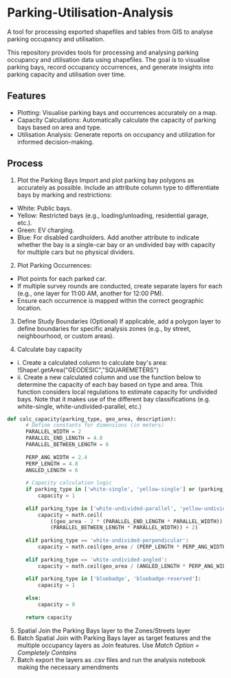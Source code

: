 # Parking-Utilisation-Analysis
A tool for processing exported shapefiles and tables from GIS to analyse parking occupancy and utilisation. 

This repository provides tools for processing and analysing parking occupancy and utilisation data using shapefiles. The goal is to visualise parking bays, record occupancy occurrences, and generate insights into parking capacity and utilisation over time.

## Features
- Plotting: Visualise parking bays and occurrences accurately on a map.
- Capacity Calculations: Automatically calculate the capacity of parking bays based on area and type.
- Utilisation Analysis: Generate reports on occupancy and utilization for informed decision-making.

## Process
1. Plot the Parking Bays
Import and plot parking bay polygons as accurately as possible. Include an attribute column type to differentiate bays by marking and restrictions:
  - White: Public bays.
  - Yellow: Restricted bays (e.g., loading/unloading, residential garage, etc.).
  - Green: EV charging.
  - Blue: For disabled cardholders.
Add another attribute to indicate whether the bay is a single-car bay or an undivided bay with capacity for multiple cars but no physical dividers.

2. Plot Parking Occurrences:
- Plot points for each parked car.
- If multiple survey rounds are conducted, create separate layers for each (e.g., one layer for 11:00 AM, another for 12:00 PM).
- Ensure each occurrence is mapped within the correct geographic location.

3. Define Study Boundaries (Optional)
If applicable, add a polygon layer to define boundaries for specific analysis zones (e.g., by street, neighbourhood, or custom areas).

4. Calculate bay capacity
- i. Create a calculated column to calculate bay's area: !Shape!.getArea("GEODESIC","SQUAREMETERS")
- ii. Create a new calculated column and use the function below to determine the capacity of each bay based on type and area. This function considers local regulations to estimate capacity for undivided bays. Note that it makes use of the different bay classifications (e.g. white-single, white-undivided-parallel, etc.)

```python
def calc_capacity(parking_type, geo_area, description):
      # Define constants for dimensions (in meters)
      PARALLEL_WIDTH = 2
      PARALLEL_END_LENGTH = 4.8
      PARALLEL_BETWEEN_LENGTH = 6
      
      PERP_ANG_WIDTH = 2.4
      PERP_LENGTH = 4.8
      ANGLED_LENGTH = 6
      
      # Capacity calculation logic
      if parking_type in ['white-single', 'yellow-single'] or (parking_type == 'white-single' and description == 'mc'):
          capacity = 1
      
      elif parking_type in ['white-undivided-parallel', 'yellow-undivided']:   
          capacity = math.ceil(
              ((geo_area - 2 * (PARALLEL_END_LENGTH * PARALLEL_WIDTH)) /
              (PARALLEL_BETWEEN_LENGTH * PARALLEL_WIDTH)) + 2)
      
      elif parking_type == 'white-undivided-perpendicular':
          capacity = math.ceil(geo_area / (PERP_LENGTH * PERP_ANG_WIDTH))
      
      elif parking_type == 'white-undivided-angled':
          capacity = math.ceil(geo_area / (ANGLED_LENGTH * PERP_ANG_WIDTH))
      
      elif parking_type in ['bluebadge', 'bluebadge-reserved']:
          capacity = 1
      
      else:
          capacity = 0
      
      return capacity

  ```
5. Spatial Join the Parking Bays layer to the Zones/Streets layer
6. Batch Spatial Join with Parking Bays layer as target features and the multiple occupancy layers as Join features. Use _Match Option = Completely Contains_
7. Batch export the layers as .csv files and run the analysis notebook making the necessary amendments 
